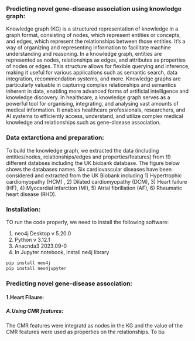 ### Predicting novel gene-disease association using knowledge graph:
Knowledge graph (KG) is a structured representation of knowledge in a graph format, consisting of nodes, which represent entities or concepts, and edges, which represent the relationships between those entities. It’s a way of organizing and representing information to facilitate machine understanding and reasoning. In a knowledge graph, entities are represented as nodes, relationships as edges, and attributes as properties of nodes or edges. This structure allows for flexible querying and inference, making it useful for various applications such as semantic search, data integration, recommendation systems, and more. Knowledge graphs are particularly valuable in capturing complex relationships and semantics inherent in data, enabling more advanced forms of artificial intelligence and knowledge discovery. In healthcare, a knowledge graph serves as a powerful tool for organising, integrating, and analysing vast amounts of medical information. It enables healthcare professionals, researchers, and AI systems to efficiently access, understand, and utilize complex medical knowledge and relationships such as gene-disease association. 

### Data extarctiona and preparation:
To build the knowledge graph, we extracted the data (including entities/nodes, relationships/edges and properties/features) from 19 different databses including the UK biobank database. The figure below shows the databases names. Six cardiovascular diseases have been considered and extracted from the UK Biobank including 1) Hypertrophic cardiomyopathy (HCM) , 2) Dilated cardiomyopathy (DCM), 3) Heart failure (HF), 4) Myocardial infarction (MI), 5) Atrial fibrillation (AF), 6) Rheumatic heart disease (RHD).
<br/>
### Installation:
TO run the code properly, we need to install the following software:
<br/>
1. neo4j Desktop v 5.20.0
2. Python v 3.12.1
3. Anacnda3 2023.09-0
4. In Jupyter notebook, install ne4j library
   
```bash
pip install neo4j
pip install neo4jupyter
```
### Predicting novel gene-disease association:

#### 1.Heart Filaure:
##### A.Using CMR features:
The CMR features were integratd as nodes in the KG and the value of the CMR features were used as properties on the relationships. To bu 

